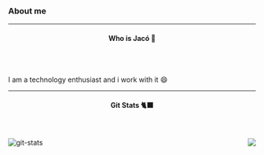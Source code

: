 ### About me
<hr>
<h4 align="center">Who is Jacó 🤔</h4>
<br> <br> 
<p alt="about me">I am a technology enthusiast and i work with it 😄 </p>
<hr>
<div>
  <h4 align="center">Git Stats 🐈‍⬛</h4>
<br> <br>  
  <img src="https://github-readme-stats.vercel.app/api?username=jacomaga&theme=tokyonight&show_icons=true"  align="left" alt="git-stats"/>


  <img src="https://github-readme-stats.vercel.app/api/top-langs/?username=jacomaga&hide=html&layout=compact=true&theme=tokyonight" align="right"/>

</div>
